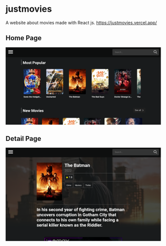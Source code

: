 # justmovies
A website about movies made with React js.
https://justmovies.vercel.app/

## Home Page
![img](https://github.com/JonathanSaan/justmovies/blob/3832fb973bd0e28a3231db31e775be646e6c4e18/Capture+_2022-05-17-13-16-37-1.png)

## Detail Page
![img](https://github.com/JonathanSaan/justmovies/blob/450a3d1b4ff45a85169a59cca5115b6762e59420/Capture+_2022-05-16-11-17-48-1-1.png)
